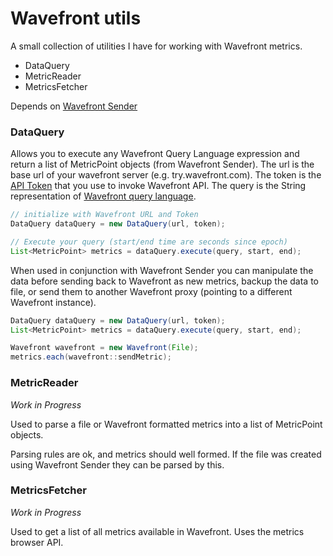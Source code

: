 # Wavefront utils

A small collection of utilities I have for working with Wavefront metrics.

- DataQuery
- MetricReader
- MetricsFetcher

Depends on [Wavefront Sender](https://github.com/puckpuck.wavefront-sender)

### DataQuery

Allows you to execute any Wavefront Query Language expression and return a list of
MetricPoint objects (from Wavefront Sender). The url is the base url of your wavefront server (e.g. try.wavefront.com). The token is the [API Token](https://docs.wavefront.com/wavefront_api.html#invoking-the-api) that you use to invoke Wavefront API. The query is the String representation of [Wavefront query language](https://docs.wavefront.com/query_language_reference.html).
```java
// initialize with Wavefront URL and Token
DataQuery dataQuery = new DataQuery(url, token);

// Execute your query (start/end time are seconds since epoch)
List<MetricPoint> metrics = dataQuery.execute(query, start, end); 
```

When used in conjunction with Wavefront Sender you can manipulate the data before sending
back to Wavefront as new metrics, backup the data to file, or send them to another
Wavefront proxy (pointing to a different Wavefront instance).
```java
DataQuery dataQuery = new DataQuery(url, token);
List<MetricPoint> metrics = dataQuery.execute(query, start, end);

Wavefront wavefront = new Wavefront(File);
metrics.each(wavefront::sendMetric);
``` 


### MetricReader

_Work in Progress_

Used to parse a file or Wavefront formatted metrics into a list of MetricPoint objects.

Parsing rules are ok, and metrics should well formed. If the file was created using Wavefront 
Sender they can be parsed by this.


### MetricsFetcher

_Work in Progress_

Used to get a list of all metrics available in Wavefront. Uses the metrics browser API.
